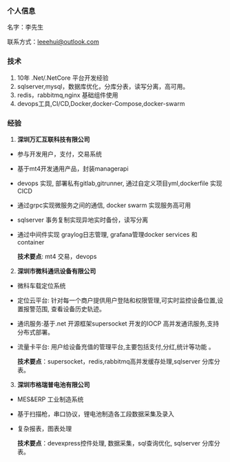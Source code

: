 ### 个人信息
名字：李先生

联系方式：leeehui@outlook.com

### 技术
1. 10年 .Net/.NetCore 平台开发经验
2. sqlserver,mysql，数据库优化，分库分表，读写分离，高可用。
3. redis，rabbitmq,nginx 基础组件使用
4. devops工具,CI/CD,Docker,docker-Compose,docker-swarm

### 经验
1. **深圳万汇互联科技有限公司**
* 参与开发用户，支付，交易系统
* 基于mt4开发通用产品，封装managerapi
* devops 实现, 部署私有gitlab,gitrunner, 通过自定义项目yml,dockerfile 实现CICD
* 通过grpc实现微服务之间的通信, docker swarm 实现服务高可用
* sqlserver 事务复制实现异地实时备份，读写分离
* 通过中间件实现 graylog日志管理, grafana管理docker services 和 container
  
  **技术要点**: mt4 交易，devops
  
2. **深圳市微科通讯设备有限公司**
* 微科车载定位系统
* 定位云平台: 针对每一个商户提供用户登陆和权限管理,可实时监控设备位置,设置报警范围, 查看设备历史轨迹。
* 通讯服务:基于.net 开源框架supersocket 开发的IOCP 高并发通讯服务,支持分布式部署。
* 流量卡平台: 用户给设备充值的管理平台,主要包括支付,分红,统计等功能 。
  
  **技术要点**：supersocket，redis,rabbitmq高并发缓存处理,sqlserver 分库分表。
  
3. **深圳市格瑞普电池有限公司**
* MES&ERP 工业制造系统
* 基于扫描枪，串口协议，锂电池制造各工段数据采集及录入
* 复杂报表，图表处理
  
  **技术要点**：devexpress控件处理, 数据采集，sql查询优化, sqlserver 分库分表。
